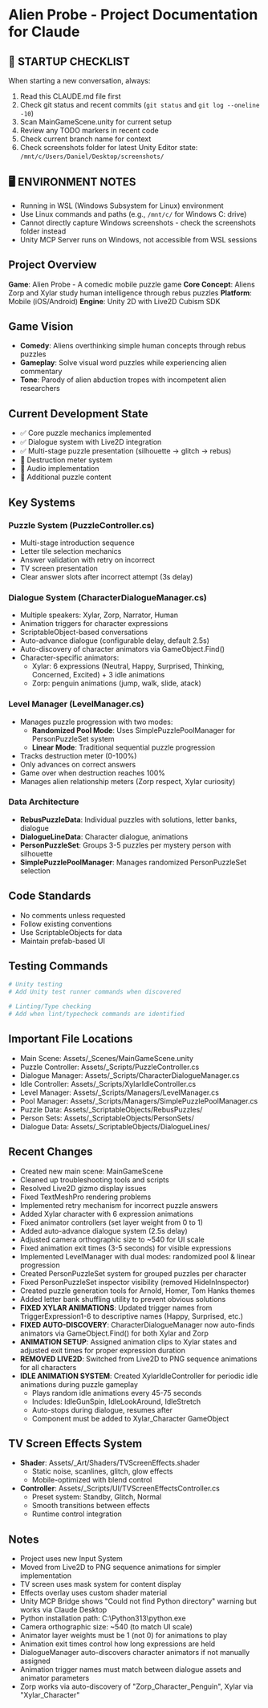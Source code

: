 # Alien Probe - Project Documentation for Claude

## 🚀 STARTUP CHECKLIST
When starting a new conversation, always:
1. Read this CLAUDE.md file first
2. Check git status and recent commits (`git status` and `git log --oneline -10`)
3. Scan MainGameScene.unity for current setup
4. Review any TODO markers in recent code
5. Check current branch name for context
6. Check screenshots folder for latest Unity Editor state: `/mnt/c/Users/Daniel/Desktop/screenshots/`

## 🖥️ ENVIRONMENT NOTES
- Running in WSL (Windows Subsystem for Linux) environment
- Use Linux commands and paths (e.g., `/mnt/c/` for Windows C: drive)
- Cannot directly capture Windows screenshots - check the screenshots folder instead
- Unity MCP Server runs on Windows, not accessible from WSL sessions

## Project Overview
**Game**: Alien Probe - A comedic mobile puzzle game
**Core Concept**: Aliens Zorp and Xylar study human intelligence through rebus puzzles
**Platform**: Mobile (iOS/Android)
**Engine**: Unity 2D with Live2D Cubism SDK

## Game Vision
- **Comedy**: Aliens overthinking simple human concepts through rebus puzzles
- **Gameplay**: Solve visual word puzzles while experiencing alien commentary
- **Tone**: Parody of alien abduction tropes with incompetent alien researchers

## Current Development State
- ✅ Core puzzle mechanics implemented
- ✅ Dialogue system with Live2D integration
- ✅ Multi-stage puzzle presentation (silhouette → glitch → rebus)
- 🚧 Destruction meter system
- 🚧 Audio implementation
- 🚧 Additional puzzle content

## Key Systems

### Puzzle System (PuzzleController.cs)
- Multi-stage introduction sequence
- Letter tile selection mechanics
- Answer validation with retry on incorrect
- TV screen presentation
- Clear answer slots after incorrect attempt (3s delay)

### Dialogue System (CharacterDialogueManager.cs)
- Multiple speakers: Xylar, Zorp, Narrator, Human
- Animation triggers for character expressions
- ScriptableObject-based conversations
- Auto-advance dialogue (configurable delay, default 2.5s)
- Auto-discovery of character animators via GameObject.Find()
- Character-specific animators:
  - Xylar: 6 expressions (Neutral, Happy, Surprised, Thinking, Concerned, Excited) + 3 idle animations
  - Zorp: penguin animations (jump, walk, slide, atack)

### Level Manager (LevelManager.cs)
- Manages puzzle progression with two modes:
  - **Randomized Pool Mode**: Uses SimplePuzzlePoolManager for PersonPuzzleSet system
  - **Linear Mode**: Traditional sequential puzzle progression
- Tracks destruction meter (0-100%)
- Only advances on correct answers
- Game over when destruction reaches 100%
- Manages alien relationship meters (Zorp respect, Xylar curiosity)

### Data Architecture
- **RebusPuzzleData**: Individual puzzles with solutions, letter banks, dialogue
- **DialogueLineData**: Character dialogue, animations
- **PersonPuzzleSet**: Groups 3-5 puzzles per mystery person with silhouette
- **SimplePuzzlePoolManager**: Manages randomized PersonPuzzleSet selection

## Code Standards
- No comments unless requested
- Follow existing conventions
- Use ScriptableObjects for data
- Maintain prefab-based UI

## Testing Commands
```bash
# Unity testing
# Add Unity test runner commands when discovered

# Linting/Type checking  
# Add when lint/typecheck commands are identified
```

## Important File Locations
- Main Scene: Assets/_Scenes/MainGameScene.unity
- Puzzle Controller: Assets/_Scripts/PuzzleController.cs
- Dialogue Manager: Assets/_Scripts/CharacterDialogueManager.cs
- Idle Controller: Assets/_Scripts/XylarIdleController.cs
- Level Manager: Assets/_Scripts/Managers/LevelManager.cs
- Pool Manager: Assets/_Scripts/Managers/SimplePuzzlePoolManager.cs
- Puzzle Data: Assets/_ScriptableObjects/RebusPuzzles/
- Person Sets: Assets/_ScriptableObjects/PersonSets/
- Dialogue Data: Assets/_ScriptableObjects/DialogueLines/

## Recent Changes
- Created new main scene: MainGameScene
- Cleaned up troubleshooting tools and scripts
- Resolved Live2D gizmo display issues
- Fixed TextMeshPro rendering problems
- Implemented retry mechanism for incorrect puzzle answers
- Added Xylar character with 6 expression animations
- Fixed animator controllers (set layer weight from 0 to 1)
- Added auto-advance dialogue system (2.5s delay)
- Adjusted camera orthographic size to ~540 for UI scale
- Fixed animation exit times (3-5 seconds) for visible expressions
- Implemented LevelManager with dual modes: randomized pool & linear progression
- Created PersonPuzzleSet system for grouped puzzles per character
- Fixed PersonPuzzleSet inspector visibility (removed HideInInspector)
- Created puzzle generation tools for Arnold, Homer, Tom Hanks themes
- Added letter bank shuffling utility to prevent obvious solutions
- **FIXED XYLAR ANIMATIONS**: Updated trigger names from TriggerExpression1-6 to descriptive names (Happy, Surprised, etc.)
- **FIXED AUTO-DISCOVERY**: CharacterDialogueManager now auto-finds animators via GameObject.Find() for both Xylar and Zorp
- **ANIMATION SETUP**: Assigned animation clips to Xylar states and adjusted exit times for proper expression duration
- **REMOVED LIVE2D**: Switched from Live2D to PNG sequence animations for all characters
- **IDLE ANIMATION SYSTEM**: Created XylarIdleController for periodic idle animations during puzzle gameplay
  - Plays random idle animations every 45-75 seconds
  - Includes: IdleGunSpin, IdleLookAround, IdleStretch
  - Auto-stops during dialogue, resumes after
  - Component must be added to Xylar_Character GameObject

## TV Screen Effects System
- **Shader**: Assets/_Art/Shaders/TVScreenEffects.shader
  - Static noise, scanlines, glitch, glow effects
  - Mobile-optimized with blend control
- **Controller**: Assets/_Scripts/UI/TVScreenEffectsController.cs
  - Preset system: Standby, Glitch, Normal
  - Smooth transitions between effects
  - Runtime control integration

## Notes
- Project uses new Input System
- Moved from Live2D to PNG sequence animations for simpler implementation
- TV screen uses mask system for content display
- Effects overlay uses custom shader material
- Unity MCP Bridge shows "Could not find Python directory" warning but works via Claude Desktop
- Python installation path: C:\Python313\python.exe
- Camera orthographic size: ~540 (to match UI scale)
- Animator layer weights must be 1 (not 0) for animations to play
- Animation exit times control how long expressions are held
- DialogueManager auto-discovers character animators if not manually assigned
- Animation trigger names must match between dialogue assets and animator parameters
- Zorp works via auto-discovery of "Zorp_Character_Penguin", Xylar via "Xylar_Character"